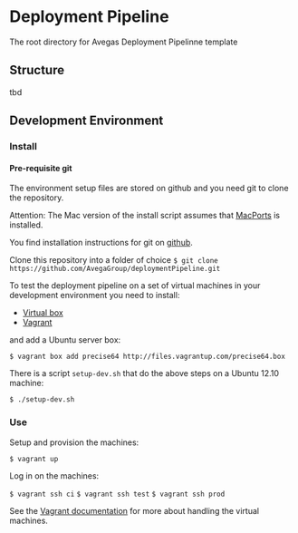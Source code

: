 Deployment Pipeline
===================

The root directory for Avegas Deployment Pipelinne template

Structure
---------
tbd


Development Environment
-----------------------

### Install ###

#### Pre-requisite git
The environment setup files are stored on github and you need git to clone the repository.

Attention: The Mac version of the install script assumes that [MacPorts](http://www.macports.org/) is installed.

You find installation instructions for git on [github](https://help.github.com/articles/set-up-git).

Clone this repository into a folder of choice
`$ git clone https://github.com/AvegaGroup/deploymentPipeline.git`

To test the deployment pipeline on a set of virtual machines in your development environment you need to install:

* [Virtual box](https://www.virtualbox.org/wiki/Downloads)
* [Vagrant](http://docs.vagrantup.com/v2/installation/index.html)

and add a Ubuntu server box:

`$ vagrant box add precise64 http://files.vagrantup.com/precise64.box`

There is a script `setup-dev.sh` that do the above steps on a Ubuntu 12.10 machine:

`$ ./setup-dev.sh`

### Use ###

Setup and provision the machines:

`$ vagrant up`

Log in on the machines:

`$ vagrant ssh ci`
`$ vagrant ssh test`
`$ vagrant ssh prod`

See the [Vagrant documentation](http://docs.vagrantup.com/v2/) for more about handling the virtual machines.
